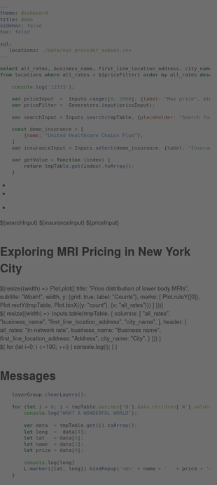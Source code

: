 ```yaml
---
theme: dashboard
title: demo
sidebar: false
toc: false

sql:
   locations: ./data/nyc_provider_subset.csv
---
```


```sql id=tmpTable
select all_rates, business_name, first_line_location_address, city_name, longitude, latitude 
from locations where all_rates < ${priceFilter} order by all_rates desc
```
```js
    console.log('12323');
```

```js
    var priceInput  =  Inputs.range([0, 2000], {label: "Max price", step: 25, });
    var priceFilter =  Generators.input(priceInput);
```

```js
    var searchInput = Inputs.search(tmpTable, {placeholder: "Search for diagnostic tests..."});
```

```js
    const demo_insurance = [  
        {name: "United Healthcare Choice Plus"},
    ]
    var insuranceInput = Inputs.select(demo_insurance, {label: "Insurance Plan", format: x => x.name, value: demo_insurance.find(t => t.name === "United Healthcare Choice Plus")})
```

```js
    var getValue = function (index) {
        return tmpTable.get(index).toArray();
    } 
```

<!DOCTYPE html>
<head>
    <title>NYC MRI Pricing Example</title>
    <meta name="viewport" content="width=device-width, initial-scale=1.0, maximum-scale=1.0, user-scalable=no">
    <link href="https://maxcdn.bootstrapcdn.com/font-awesome/4.1.0/css/font-awesome.min.css" rel="stylesheet">
    <link rel="stylesheet" href="https://unpkg.com/leaflet@1.6.0/dist/leaflet.css"
        crossorigin=""/>
    <link rel="stylesheet" href="components/leaflet-sidebar.css" />
    <style>
        body {
            padding: 0;
            margin: 0;
        }
        html, body, #map {
            height: 100%;
            font: 10pt "Helvetica Neue", Arial, Helvetica, sans-serif;
        }
        .lorem {
            font-style: italic;
            text-align: justify;
            color: #AAA;
        }
        .full_map {
            position: fixed;
            width: 100%;
            height: 100%;
            left: 0;
            top: 0;
            background: rgba(51,51,51,0.7);
            z-index: 10;
        }
    </style>
</head>
<body>
<div id="sidebar" class="leaflet-sidebar collapsed">
    <!-- nav tabs -->
    <div class="leaflet-sidebar-tabs">
        <!-- top aligned tabs -->
        <ul role="tablist">
            <li><a href="#home" role="tab"><i class="fa fa-bars active"></i></a></li>
            <li><a href="#autopan" role="tab"><i class="fa fa-arrows"></i></a></li>
        </ul>
        <!-- bottom aligned tabs -->
        <ul role="tablist">
            <li><a href="https://github.com/nickpeihl/leaflet-sidebar-v2"><i class="fa fa-github"></i></a></li>
        </ul>
    </div>
    <!-- panel content -->
    <div class="leaflet-sidebar-content">
        <div class="leaflet-sidebar-pane" id="home">
            <div class="card" id="histogram" style="display: flex; flex-direction: column; gap: 1rem;">
                ${searchInput}
                ${insuranceInput}
                ${priceInput}
            </div>
        </div>
        <div class="leaflet-sidebar-pane" id="autopan">
            <h1 class="leaflet-sidebar-header">
                Exploring MRI Pricing in New York City
                <span class="leaflet-sidebar-close"><i class="fa fa-caret-left"></i></span>
            </h1>
            <div class="card" id="histogram" style="display: flex; flex-direction: column; gap: 1rem;">
                ${resize((width) => Plot.plot({
                    title: "Price distribution of lower body MRIs",
                    subtitle: "Woah!",
                    width,
                    y: {grid: true, label: "Counts"},
                    marks: [
                        Plot.ruleY([0]),
                        Plot.rectY(tmpTable, Plot.binX({y: "count"}, {x: "all_rates"}))
                    ]
                    }))}
            </div>
            <div class="card" id="table">${
                resize((width) => Inputs.table(tmpTable, {
                columns: [
                    "all_rates",
                    "business_name",
                    "first_line_location_address",
                    "city_name",
                ],
                header: {
                    all_rates: "In-network rate",
                    business_name: "Business name",
                    first_line_location_address: "Address",
                    city_name: "City",
                }
                }))
            }</div>
            <div class="card" id="mapupdate">${
                for (let i=0; i <=100; ++i) {
                    console.log(i);
                }
            }
            </div>
    </div>
        </div>
        <div class="leaflet-sidebar-pane" id="messages">
            <h1 class="leaflet-sidebar-header">Messages<span class="leaflet-sidebar-close"><i class="fa fa-caret-left"></i></span></h1>
        </div>
    </div>
</div>
<div id="map" class = "full_map"></div>
<script src="https://unpkg.com/leaflet@1.6.0/dist/leaflet.js"
    crossorigin=""></script>
<script src="components/leaflet-sidebar.js"></script>
<script>
    // standard leaflet map setup
    var map = L.map('map');
    var layerGroup = L.layerGroup().addTo(map);
    map.setView([40.744, -73.975], 13);
    L.tileLayer('https://{s}.tile.openstreetmap.org/{z}/{x}/{y}.png', {
        maxZoom: 18,
        attribution: 'Map data &copy; OpenStreetMap contributors'
    }).addTo(map);
    L.marker([40.744, -73.975]).addTo(layerGroup);
    // create the sidebar instance and add it to the map
    var sidebar = L.control.sidebar({ container: 'sidebar' })
        .addTo(map)
        .open('home');
    // add panels dynamically to the sidebar
    sidebar
        .addPanel({
            id:   'js-api',
            tab:  '<i class="fa fa-gear"></i>',
            title: 'JS API',
            pane: '<p>The Javascript API allows to dynamically create or modify the panel state.<p/><p><button onclick="sidebar.enablePanel(\'mail\')">enable mails panel</button><button onclick="sidebar.disablePanel(\'mail\')">disable mails panel</button></p><p><button onclick="addUser()">add user</button></b>',
        })
        // add a tab with a click callback, initially disabled
        .addPanel({
            id:   'mail',
            tab:  '<i class="fa fa-envelope"></i>',
            title: 'Messages',
            button: function() { alert('opened via JS callback') },
            disabled: true,
        })
    // be notified when a panel is opened
    sidebar.on('content', function (ev) {
        switch (ev.id) {
            case 'autopan':
            sidebar.options.autopan = true;
            break;
            default:
            sidebar.options.autopan = false;
        }
    });
    var userid = 0
    function addUser() {
        sidebar.addPanel({
            id:   'user' + userid++,
            tab:  '<i class="fa fa-user"></i>',
            title: 'User Profile ' + userid,
            pane: '<p>user ipsum dolor sit amet</p>',
        });
    }
</script>
<script>
    console.log("the realest pepe")
    // for (let i = 0; i < tmpTable.batches['0'].data.children['4'].values.length; i++) {
    //     data  = tmpTable.get(i).toArray();
    //     long  = data[4];
    //     lat   = data[5];
    //     name  = data[1];
    //     price = data[0];
    //     L.marker([lat, long]).bindPopup('<b>' + name + ' ' + price + '</b>').addTo(layerGroup);
    //     console.log(i);
    // }
</script>

```js
    layerGroup.clearLayers();

    for (let i = 0; i < tmpTable.batches['0'].data.children['4'].values.length; i++) {
        console.log("WHAT A WONDERFUL WORLD");

        var data  = tmpTable.get(i).toArray();
        let long  =  data[4];
        let lat   = data[5];
        let name  = data[1];
        let price = data[0];

        console.log(long)
        L.marker([lat, long]).bindPopup('<b>' + name + ' ' + price + '</b>').addTo(layerGroup);
    }
```
</body>